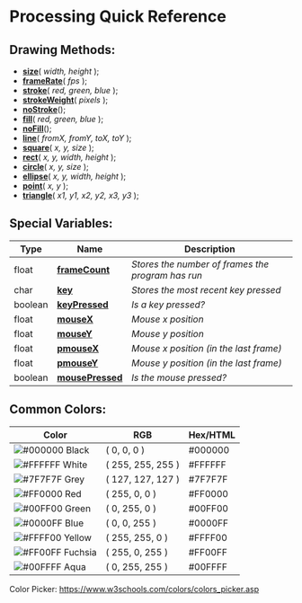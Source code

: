 
# Processing Quick Reference

## Drawing Methods:
* **[size](https://processing.org/reference/size_.html)**( *width, height* );
* **[frameRate](https://processing.org/reference/frameRate_.html)**( *fps* );
* **[stroke](https://processing.org/reference/stroke_.html)**( *red, green, blue* );
* **[strokeWeight](https://processing.org/reference/strokeWeight_.html)**( *pixels* );
* **[noStroke](https://processing.org/reference/noStroke_.html)**();
* **[fill](https://processing.org/reference/fill_.html)**( *red, green, blue* );
* **[noFill](https://processing.org/reference/noFill_.html)**();
* **[line](https://processing.org/reference/line_.html)**( *fromX, fromY, toX, toY* );
* **[square](https://processing.org/reference/square_.html)**( *x, y, size* );
* **[rect](https://processing.org/reference/rect_.html)**( *x, y, width, height* );
* **[circle](https://processing.org/reference/circle_.html)**( *x, y, size* );
* **[ellipse](https://processing.org/reference/ellipse_.html)**( *x, y, width, height* );
* **[point](https://processing.org/reference/point_.html)**( *x, y* );
* **[triangle](https://processing.org/reference/triangle_.html)**( *x1, y1, x2, y2, x3, y3* );

## Special Variables:
|Type   |Name                                                                   |Description                                      |
|-------|-----------------------------------------------------------------------|-------------------------------------------------|
|float  |**[frameCount](https://processing.org/reference/frameCount.html)**    |*Stores the number of frames the program has run*|
|char   |**[key](https://processing.org/reference/key.html)**                  |*Stores the most recent key pressed*             |
|boolean|**[keyPressed](https://processing.org/reference/keyPressed.html)**    |*Is a key pressed?*                              |
|float  |**[mouseX](https://processing.org/reference/mouseX.html)**            |*Mouse x position*                               |
|float  |**[mouseY](https://processing.org/reference/mouseY.html)**            |*Mouse y position*                               |
|float  |**[pmouseX](https://processing.org/reference/pmouseX.html)**          |*Mouse x position (in the last frame)*           |
|float  |**[pmouseY](https://processing.org/reference/pmouseY.html)**          |*Mouse y position (in the last frame)*           |
|boolean|**[mousePressed](https://processing.org/reference/mousePressed.html)**|*Is the mouse pressed?*                          |

## Common Colors:
|Color                                                           |RGB              |Hex/HTML|
|----------------------------------------------------------------|-----------------|--------|
|![#000000](https://placehold.it/15/000000/000000?text=+) Black  |(   0,   0,   0 )|#000000 |
|![#FFFFFF](https://placehold.it/15/FFFFFF/FFFFFF?text=+) White  |( 255, 255, 255 )|#FFFFFF |
|![#7F7F7F](https://placehold.it/15/7F7F7F/7F7F7F?text=+) Grey   |( 127, 127, 127 )|#7F7F7F |
|![#FF0000](https://placehold.it/15/FF0000/FF0000?text=+) Red    |( 255,   0,   0 )|#FF0000 |
|![#00FF00](https://placehold.it/15/00FF00/00FF00?text=+) Green  |(   0, 255,   0 )|#00FF00 |
|![#0000FF](https://placehold.it/15/0000FF/0000FF?text=+) Blue   |(   0,   0, 255 )|#0000FF |
|![#FFFF00](https://placehold.it/15/FFFF00/FFFF00?text=+) Yellow |( 255, 255,   0 )|#FFFF00 |
|![#FF00FF](https://placehold.it/15/FF00FF/FF00FF?text=+) Fuchsia|( 255,   0, 255 )|#FF00FF |
|![#00FFFF](https://placehold.it/15/00FFFF/00FFFF?text=+) Aqua   |(   0, 255, 255 )|#00FFFF |
Color Picker:
https://www.w3schools.com/colors/colors_picker.asp
